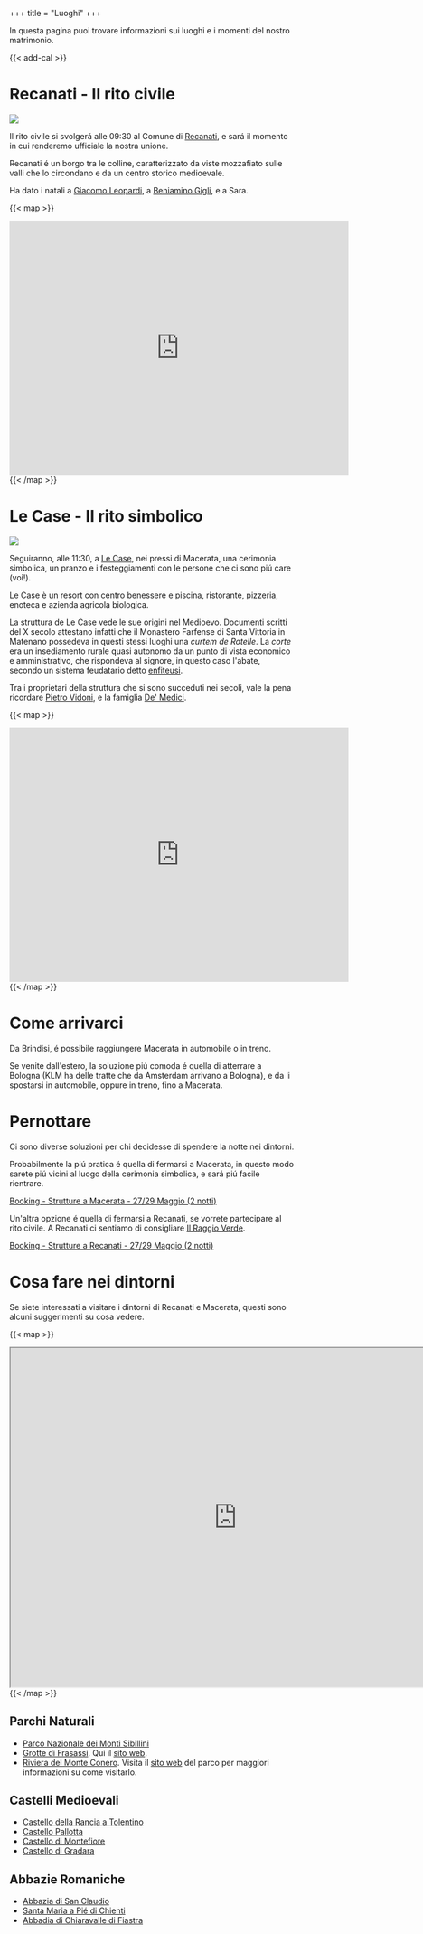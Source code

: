 +++
title = "Luoghi"
+++

In questa pagina puoi trovare informazioni sui luoghi e i momenti del nostro matrimonio.

{{< add-cal >}}

# Recanati - Il rito civile

![](/img/recanati.jpg#venue)

Il rito civile si svolgerá alle 09:30 al Comune di [Recanati](https://it.wikipedia.org/wiki/Recanati), e sará il momento in cui renderemo ufficiale la nostra unione.

Recanati é un borgo tra le colline, caratterizzato da viste mozzafiato sulle valli che lo circondano e da un centro storico medioevale. 

Ha dato i natali a [Giacomo Leopardi](https://it.wikipedia.org/wiki/Giacomo_Leopardi), a [Beniamino Gigli](https://it.wikipedia.org/wiki/Beniamino_Gigli), e a Sara. 

{{< map >}}
<iframe src="https://www.google.com/maps/embed?pb=!1m18!1m12!1m3!1d11595.009049090204!2d13.543659392361704!3d43.40310721608911!2m3!1f0!2f0!3f0!3m2!1i1024!2i768!4f13.1!3m3!1m2!1s0x133277d2f6ce0d47%3A0x542cad5d712bcf72!2s62019%20Recanati%20MC!5e0!3m2!1sit!2sit!4v1642326337100!5m2!1sit!2sit" width="600" height="450" style="border:0;" allowfullscreen="" loading="lazy"></iframe>
{{< /map >}}



# Le Case - Il rito simbolico

![](/img/lecase.jpg#venue)

Seguiranno, alle 11:30, a [Le Case](https://www.ristorantelecase.it/), nei pressi di Macerata, una cerimonia simbolica, un pranzo e i festeggiamenti con le persone che ci sono piú care (voi!). 

Le Case è un resort con centro benessere e piscina, ristorante, pizzeria, enoteca e azienda agricola biologica.

La struttura de Le Case vede le sue origini nel Medioevo. Documenti scritti del X secolo attestano infatti che il Monastero Farfense di Santa Vittoria in Matenano possedeva in questi stessi luoghi una *curtem de Rotelle*. 
La *corte* era un insediamento rurale quasi autonomo da un punto di vista economico e amministrativo, che rispondeva al signore, in questo caso l'abate, secondo un sistema feudatario detto [enfiteusi](https://it.wikipedia.org/wiki/Enfiteusi).

Tra i proprietari della struttura che si sono succeduti nei secoli, vale la pena ricordare [Pietro Vidoni](https://it.wikipedia.org/wiki/Pietro_Vidoni_(1759-1830)), e la famiglia [De' Medici](https://it.wikipedia.org/wiki/Medici).

{{< map >}}
<iframe id="map" src="https://www.google.com/maps/embed?pb=!1m14!1m8!1m3!1d38326.21849452057!2d13.381475275533393!3d43.2959435682256!3m2!1i1024!2i768!4f13.1!3m3!1m2!1s0x0%3A0x591968170899b17d!2sLe%20Case!5e0!3m2!1sit!2sit!4v1641651940777!5m2!1sit!2sit" width="600" height="450" style="border:0;" allowfullscreen="" loading="lazy"></iframe>
{{< /map >}}

# Come arrivarci

Da Brindisi, é possibile raggiungere Macerata in automobile o in treno. 

Se venite dall'estero, la soluzione piú comoda é quella di atterrare a Bologna (KLM ha delle tratte che da Amsterdam arrivano a Bologna), e da li spostarsi in automobile, oppure in treno, fino a Macerata.

# Pernottare

Ci sono diverse soluzioni per chi decidesse di spendere la notte nei dintorni.

Probabilmente la piú pratica é quella di fermarsi a Macerata, in questo modo sarete piú vicini al luogo della cerimonia simbolica, e sará piú facile rientrare. 

[Booking - Strutture a Macerata - 27/29 Maggio (2 notti)](https://www.booking.com/searchresults.it.html?aid=304142&label=gen173bo-1DCAMY9gMocUIIbWFjZXJhdGFIFFgDaKkBiAEBmAEUuAEXyAEM2AED6AEB-AEDiAIBmAIhqAIDuAKUgpCPBsACAdICJDIwOWM3MTViLWI0MTEtNDMxNS1hMjBiLWQ4N2ZiNzFlYWJiMdgCBOACAQ&sid=581376ff3d59025b9dbbe3786dcf0bac&sb=1&sb_lp=1&src=index&src_elem=sb&error_url=https%3A%2F%2Fwww.booking.com%2Findex.it.html%3Faid%3D304142%3Blabel%3Dgen173bo-1DCAMY9gMocUIIbWFjZXJhdGFIFFgDaKkBiAEBmAEUuAEXyAEM2AED6AEB-AEDiAIBmAIhqAIDuAKUgpCPBsACAdICJDIwOWM3MTViLWI0MTEtNDMxNS1hMjBiLWQ4N2ZiNzFlYWJiMdgCBOACAQ%3Bsid%3D581376ff3d59025b9dbbe3786dcf0bac%3Bsb_price_type%3Dtotal%3Bsrpvid%3D4ee050a03f900125%26%3B&ss=Macerata&is_ski_area=0&ssne=Macerata&ssne_untouched=Macerata&dest_id=-120571&dest_type=city&checkin_year=2022&checkin_month=5&checkin_monthday=27&checkout_year=2022&checkout_month=5&checkout_monthday=29&group_adults=2&group_children=0&no_rooms=1&b_h4u_keep_filters=&from_sf=1)

Un'altra opzione é quella di fermarsi a Recanati, se vorrete partecipare al rito civile. A Recanati ci sentiamo di consigliare [Il Raggio Verde](https://www.ilraggioverde.eu/it/).

[Booking - Strutture a Recanati - 27/29 Maggio (2 notti)](https://www.booking.com/searchresults.it.html?aid=304142&label=gen173bo-1DCAMY9gMocUIIbWFjZXJhdGFIFFgDaKkBiAEBmAEUuAEXyAEM2AED6AEB-AEDiAIBmAIhqAIDuAKUgpCPBsACAdICJDIwOWM3MTViLWI0MTEtNDMxNS1hMjBiLWQ4N2ZiNzFlYWJiMdgCBOACAQ&sid=581376ff3d59025b9dbbe3786dcf0bac&sb=1&src=searchresults&src_elem=sb&error_url=https%3A%2F%2Fwww.booking.com%2Fsearchresults.it.html%3Faid%3D304142%3Blabel%3Dgen173bo-1DCAMY9gMocUIIbWFjZXJhdGFIFFgDaKkBiAEBmAEUuAEXyAEM2AED6AEB-AEDiAIBmAIhqAIDuAKUgpCPBsACAdICJDIwOWM3MTViLWI0MTEtNDMxNS1hMjBiLWQ4N2ZiNzFlYWJiMdgCBOACAQ%3Bsid%3D581376ff3d59025b9dbbe3786dcf0bac%3Btmpl%3Dsearchresults%3Bcheckin_month%3D5%3Bcheckin_monthday%3D27%3Bcheckin_year%3D2022%3Bcheckout_month%3D5%3Bcheckout_monthday%3D29%3Bcheckout_year%3D2022%3Bclass_interval%3D1%3Bdest_id%3D-120571%3Bdest_type%3Dcity%3Bdtdisc%3D0%3Bfrom_sf%3D1%3Bgroup_adults%3D2%3Bgroup_children%3D0%3Binac%3D0%3Bindex_postcard%3D0%3Blabel_click%3Dundef%3Bno_rooms%3D1%3Boffset%3D0%3Bpostcard%3D0%3Braw_dest_type%3Dcity%3Broom1%3DA%252CA%3Bsb_price_type%3Dtotal%3Bshw_aparth%3D1%3Bslp_r_match%3D0%3Bsrc%3Dindex%3Bsrc_elem%3Dsb%3Bsrpvid%3D2ae350d2d1820245%3Bss%3DMacerata%3Bss_all%3D0%3Bssb%3Dempty%3Bsshis%3D0%3Bssne%3DMacerata%3Bssne_untouched%3DMacerata%26%3B&ss=Recanati%2C+Marche%2C+Italia&is_ski_area=&ssne=Macerata&ssne_untouched=Macerata&city=-120571&checkin_year=2022&checkin_month=5&checkin_monthday=27&checkout_year=2022&checkout_month=5&checkout_monthday=29&group_adults=2&group_children=0&no_rooms=1&from_sf=1&ss_raw=Recanati&ac_position=1&ac_langcode=it&ac_click_type=b&dest_id=-126170&dest_type=city&place_id_lat=43.40351&place_id_lon=13.5486&search_pageview_id=2ae350d2d1820245&search_selected=true&search_pageview_id=2ae350d2d1820245&ac_suggestion_list_length=5&ac_suggestion_theme_list_length=0)


# Cosa fare nei dintorni

Se siete interessati a visitare i dintorni di Recanati e Macerata, questi sono alcuni suggerimenti su cosa vedere. 

{{< map >}}
<iframe src="https://www.google.com/maps/d/embed?mid=1YmL5yQ_idfsf0SpCgCD_eHQxdjamgxtg&hl=it&ehbc=2E312F" width="800" height="600"></iframe>
{{< /map >}}

## Parchi Naturali

- [Parco Nazionale dei Monti Sibillini](https://it.wikipedia.org/wiki/Parco_nazionale_dei_Monti_Sibillini)
- [Grotte di Frasassi](https://it.wikipedia.org/wiki/Grotte_di_Frasassi). Qui il [sito web](https://www.frasassi.com/).
- [Riviera del Monte Conero](https://it.wikipedia.org/wiki/Monte_Conero). Visita il [sito web](http://www.parcodelconero.org/) del parco per maggiori informazioni su come visitarlo.


## Castelli Medioevali

- [Castello della Rancia a Tolentino](https://www.tolentinomuseicivici.it/castello-della-rancia-tolentino-2/)
- [Castello Pallotta](https://www.iluoghidelsilenzio.it/castello-pallotta-e-borgo-di-caldarola-mc/)
- [Castello di Montefiore](https://fondoambiente.it/luoghi/castello-di-montefiore-recanati-6533?ldc)
- [Castello di Gradara](https://www.gradara.org/gradara/castello-gradara/)


## Abbazie Romaniche

- [Abbazia di San Claudio](https://www.iluoghidelsilenzio.it/abbazia-di-san-claudio-al-chienti-corridonia-mc/)
- [Santa Maria a Pié di Chienti](http://www.santamariapiedichienti.it/)
- [Abbadia di Chiaravalle di Fiastra](http://www.abbadiafiastra.net/)

